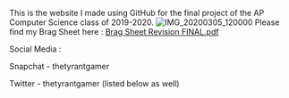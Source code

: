 

This is the website I made using GitHub for the final project of the AP Computer Science class of 2019-2020. 
![IMG_20200305_120000](https://user-images.githubusercontent.com/66524596/83958952-b4ef1a80-a845-11ea-8afc-82d1e0a95a77.jpg)
Please find my Brag Sheet here : 
[Brag Sheet Revision FINAL.pdf](https://github.com/J-R-V-EB/github-pages-with-jekyll/files/4741317/Brag.Sheet.Revision.FINAL.pdf)

Social Media : 


Snapchat - thetyrantgamer

Twitter - thetyrantgamer (listed below as well)
